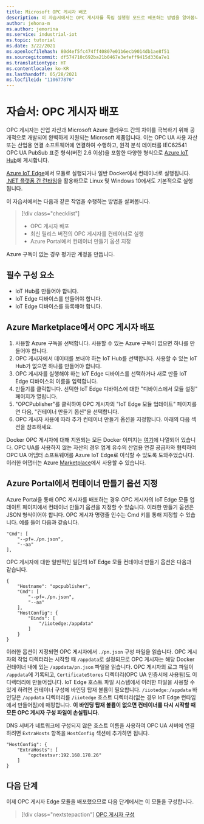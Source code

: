 ```yaml
---
title: Microsoft OPC 게시자 배포
description: 이 자습서에서는 OPC 게시자를 독립 실행형 모드로 배포하는 방법을 알아봅니다.
author: jehona-m
ms.author: jemorina
ms.service: industrial-iot
ms.topic: tutorial
ms.date: 3/22/2021
ms.openlocfilehash: 80d4ef5fc474ff40807e01b6ecb9014db1ae8f51
ms.sourcegitcommit: df574710c692ba21b0467e3efeff9415d336a7e1
ms.translationtype: HT
ms.contentlocale: ko-KR
ms.lasthandoff: 05/28/2021
ms.locfileid: "110677876"
---
```

# <a name="tutorial-deploy-the-opc-publisher"></a>자습서: OPC 게시자 배포

OPC 게시자는 산업 자산과 Microsoft Azure 클라우드 간의 차이를 극복하기 위해 공개적으로 개발되어 완벽하게 지원되는 Microsoft 제품입니다. 이는 OPC UA 사용 자산 또는 산업용 연결 소프트웨어에 연결하여 수행하고, 원격 분석 데이터를 IEC62541 OPC UA PubSub 표준 형식(버전 2.6 이상)을 포함한 다양한 형식으로 [Azure IoT Hub](https://azure.microsoft.com/services/iot-hub/)에 게시합니다.

[Azure IoT Edge](https://azure.microsoft.com/services/iot-edge/)에서 모듈로 실행되거나 일반 Docker에서 컨테이너로 실행됩니다. [.NET 플랫폼 간 런타임](/dotnet/core/introduction)을 활용하므로 Linux 및 Windows 10에서도 기본적으로 실행됩니다.

이 자습서에서는 다음과 같은 작업을 수행하는 방법을 살펴봅니다.

> [!div class="checklist"]
> * OPC 게시자 배포
> * 최신 릴리스 버전의 OPC 게시자를 컨테이너로 실행
> * Azure Portal에서 컨테이너 만들기 옵션 지정

Azure 구독이 없는 경우 평가판 계정을 만듭니다.

## <a name="prerequisites"></a>필수 구성 요소

- IoT Hub를 만들어야 합니다.
- IoT Edge 디바이스를 만들어야 합니다.
- IoT Edge 디바이스를 등록해야 합니다.

## <a name="deploy-the-opc-publisher-from-the-azure-marketplace"></a>Azure Marketplace에서 OPC 게시자 배포

1. 사용할 Azure 구독을 선택합니다. 사용할 수 있는 Azure 구독이 없으면 하나를 만들어야 합니다.
2. OPC 게시자에서 데이터를 보내야 하는 IoT Hub를 선택합니다. 사용할 수 있는 IoT Hub가 없으면 하나를 만들어야 합니다.
3. OPC 게시자를 실행해야 하는 IoT Edge 디바이스를 선택하거나 새로 만들 IoT Edge 디바이스의 이름을 입력합니다.
4. 만들기를 클릭합니다. 선택한 IoT Edge 디바이스에 대한 "디바이스에서 모듈 설정" 페이지가 열립니다.
5. "OPCPublisher"를 클릭하여 OPC 게시자의 "IoT Edge 모듈 업데이트" 페이지를 연 다음, "컨테이너 만들기 옵션"을 선택합니다.
6. OPC 게시자 사용에 따라 추가 컨테이너 만들기 옵션을 지정합니다. 아래의 다음 섹션을 참조하세요.

Docker OPC 게시자에 대해 지원되는 모든 Docker 이미지는 [여기](https://mcr.microsoft.com/v2/iotedge/opc-publisher/tags/list)에 나열되어 있습니다. OPC UA를 사용하지 않는 자산의 경우 업계 유수의 산업용 연결 공급자와 협력하여 OPC UA 어댑터 소프트웨어를 Azure IoT Edge로 이식할 수 있도록 도와주었습니다. 이러한 어댑터는 Azure [Marketplace](https://azuremarketplace.microsoft.com/marketplace/apps?page=1)에서 사용할 수 있습니다.

## <a name="specifying-container-create-options-in-the-azure-portal"></a>Azure Portal에서 컨테이너 만들기 옵션 지정
Azure Portal을 통해 OPC 게시자를 배포하는 경우 OPC 게시자의 IoT Edge 모듈 업데이트 페이지에서 컨테이너 만들기 옵션을 지정할 수 있습니다. 이러한 만들기 옵션은 JSON 형식이어야 합니다. OPC 게시자 명령줄 인수는 Cmd 키를 통해 지정할 수 있습니다. 예를 들어 다음과 같습니다.
```
"Cmd": [
    "--pf=./pn.json",
    "--aa"
],
```

OPC 게시자에 대한 일반적인 일단의 IoT Edge 모듈 컨테이너 만들기 옵션은 다음과 같습니다.
```
{
    "Hostname": "opcpublisher",
    "Cmd": [
        "--pf=./pn.json",
        "--aa"
    ],
    "HostConfig": {
        "Binds": [
            "/iiotedge:/appdata"
        ]
    }
}
```

이러한 옵션이 지정되면 OPC 게시자에서 `./pn.json` 구성 파일을 읽습니다. OPC 게시자의 작업 디렉터리는 시작할 때 `/appdata`로 설정되므로 OPC 게시자는 해당 Docker 컨테이너 내에 있는 `/appdata/pn.json` 파일을 읽습니다. OPC 게시자의 로그 파일이 `/appdata`에 기록되고, `CertificateStores` 디렉터리(OPC UA 인증서에 사용됨)도 이 디렉터리에 만들어집니다. IoT Edge 호스트 파일 시스템에서 이러한 파일을 사용할 수 있게 하려면 컨테이너 구성에 바인딩 탑재 볼륨이 필요합니다. `/iiotedge:/appdata` 바인딩은 `/appdata` 디렉터리를 `/iiotedge` 호스트 디렉터리(없는 경우 IoT Edge 런타임에서 만들어짐)에 매핑합니다.
**이 바인딩 탑재 볼륨이 없으면 컨테이너를 다시 시작할 때 모든 OPC 게시자 구성 파일이 손실됩니다.**

DNS 서버가 네트워크에 구성되지 않은 호스트 이름을 사용하여 OPC UA 서버에 연결하려면 `ExtraHosts` 항목을 `HostConfig` 섹션에 추가하면 됩니다.

```
"HostConfig": {
    "ExtraHosts": [
        "opctestsvr:192.168.178.26"
    ]
}
```

## <a name="next-steps"></a>다음 단계 
이제 OPC 게시자 Edge 모듈을 배포했으므로 다음 단계에서는 이 모듈을 구성합니다.

> [!div class="nextstepaction"]
> [OPC 게시자 구성](tutorial-publisher-configure-opc-publisher.md)